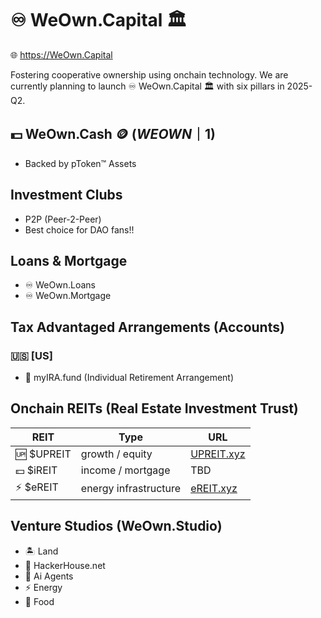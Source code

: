 # ♾️ WeOwn.Capital 🏛
🌐 https://WeOwn.Capital

Fostering cooperative ownership using onchain technology. We are currently planning to launch ♾️ WeOwn.Capital 🏛 with six pillars in 2025-Q2.

## 💵 WeOwn.Cash 🪙 ($WEOWN｜$1)
- Backed by pToken™ Assets

## Investment Clubs
- P2P (Peer-2-Peer)
- Best choice for DAO fans!!

## Loans & Mortgage
- ♾️ WeOwn.Loans
- ♾️ WeOwn.Mortgage

## Tax Advantaged Arrangements (Accounts)

### 🇺🇸 [US]
- 🏦 myIRA.fund (Individual Retirement Arrangement)

## Onchain REITs (Real Estate Investment Trust)

| REIT | Type | URL |
| -------- | -------- | -------- |
| 🆙 $UPREIT | growth / equity | [UPREIT.xyz](https://UPREIT.xyz) |
| 💵 $iREIT | income / mortgage | TBD |
| ⚡️ $eREIT | energy infrastructure | [eREIT.xyz](https://eREIT.xyz) |

## Venture Studios (WeOwn.Studio)
- 🏝️ Land
- 🏡 HackerHouse.net
- 🤖 Ai Agents
- ⚡️ Energy
- 🍕 Food
